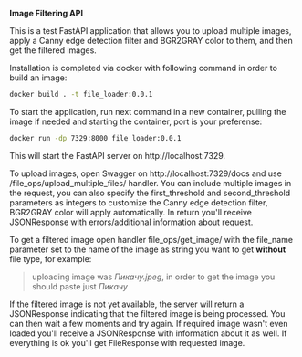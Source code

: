 **Image Filtering API**

This is a test FastAPI application that allows you to upload multiple images, apply a Canny edge detection filter and BGR2GRAY color to them, and then get the filtered images.

Installation is completed via docker with following command in order to build an image:
```zsh
docker build . -t file_loader:0.0.1
```
To start the application, run next command in a new container, pulling the image if needed and starting the container, port is your preferense:
```zsh
docker run -dp 7329:8000 file_loader:0.0.1
```
This will start the FastAPI server on http://localhost:7329.

To upload images, open Swagger on http://localhost:7329/docs and use /file_ops/upload_multiple_files/ handler. You can include multiple images in the request, you can also specify the first_threshold and second_threshold parameters as integers to customize the Canny edge detection filter, BGR2GRAY color will apply automatically. In return you'll receive JSONResponse with errors/additional information about request.

To get a filtered image open handler file_ops/get_image/ with the file_name parameter set to the name of the image as string you want to get **without** file type, for example:

> uploading image was *Пикачу.jpeg*, in order to get the image you should paste just *Пикачу*

If the filtered image is not yet available, the server will return a JSONResponse indicating that the filtered image is being processed. You can then wait a few moments and try again. If required image wasn't even loaded you'll receive a JSONResponse with information about it as well. If everything is ok you'll get FileResponse with requested image.